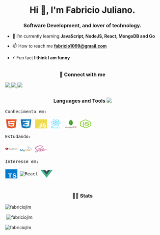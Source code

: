 

<h1 align="center">Hi 👋, I'm Fabricio Juliano.</h1>  
<h3 align="center">Software Development, and lover of technology.</h3>  


  
- 🌱 I’m currently learning **JavaScript, NodeJS, React, MongoDB and Go**  
  
- 📫 How to reach me **fabricio1099@gmail.com**  
  
- ⚡ Fun fact **I think I am funny**    


 ##
<h3 align="center">📲 Connect with me</h3>  
<p>
<a href = "https://www.linkedin.com/in/fabriciojuliano" target ="_blank">
<img src="https://img.shields.io/badge/linkedin-%230077B5.svg?&style=for-the-badge&logo=linkedin&logoColor=white"/> </a>
<a href = "https://www.instagram.com/fabriciojlm" target ="_blank">
<img src = "https://img.shields.io/badge/instagram-%23E4405F.svg?&style=for-the-badge&logo=instagram&logoColor=white"> </a>
<a href = "https://www.facebook.com/fabriciojlm/" target ="_blank">
<img src = "https://img.shields.io/badge/facebook-%231877F2.svg?&style=for-the-badge&logo=facebook&logoColor=white"> </a>
 </p>


 ##
  <h3 align="center">Languages and Tools  <img src = "https://media2.giphy.com/media/QssGEmpkyEOhBCb7e1/giphy.gif?cid=ecf05e47a0n3gi1bfqntqmob8g9aid1oyj2wr3ds3mg700bl&rid=giphy.gif" width = 25px></h3>   
 <div style="display: inline_block;">
 <kbd align="center">
      <kbd>Conhecimento em:</kbd>
      <br />
      <br />
      <img align="center" title="HTML5" alt="HTML" height="30" width="40" src="https://raw.githubusercontent.com/devicons/devicon/master/icons/html5/html5-original.svg">
      <img align="center"  title="CSS3" alt="CSS" height="30" width="40" src="https://raw.githubusercontent.com/devicons/devicon/master/icons/css3/css3-original.svg">
      <img align="center"  title="Javascript" alt="Js" height="30" width="40" src="https://raw.githubusercontent.com/devicons/devicon/master/icons/javascript/javascript-plain.svg">
      <img align="center" title="React" alt="Bootstrap" height="30" width="40" src="https://raw.githubusercontent.com/devicons/devicon/master/icons/react/react-original-wordmark.svg">
      <img align="center" title="PHP" alt="PHP" height="30" width="40" src="https://raw.githubusercontent.com/devicons/devicon/master/icons/mongodb/mongodb-original-wordmark.svg">
       <img align="center" title="NodeJS" alt="NodeJS" height="30" width="40" src="https://raw.githubusercontent.com/devicons/devicon/master/icons/nodejs/nodejs-plain.svg"> 
<br />
<br /> 
</kbd>
<kbd align="center">
<kbd>Estudando:</kbd>
 <br />
 <br />
      <img align="center" title="ElectronJS" alt="ElectronJS" height="30" width="40" src="https://raw.githubusercontent.com/devicons/devicon/master/icons/angularjs/angularjs-original-wordmark.svg">
      <img align="center" title="Laravel 8" alt="Laravel 8" height="30" width="40" src="https://raw.githubusercontent.com/devicons/devicon/master/icons/mysql/mysql-original-wordmark.svg">
  <img align="center" title="NodeJS" alt="NodeJS" height="30" width="40" src="https://raw.githubusercontent.com/devicons/devicon/master/icons/sass/sass-original.svg"> 
 <br />
 <br />
</kbd> 
<kbd align="center">
<kbd>Interesse em:</kbd> 
     <br />
     <br />
      <img align="center" title="TypeScript" alt="TypeScript" height="30" width="40" src="https://raw.githubusercontent.com/devicons/devicon/master/icons/typescript/typescript-plain.svg"> 
      <img align="center" title="React" alt="React" height="30" width="40" src="https://www.vectorlogo.zone/logos/git-scm/git-scm-icon.svg">
      <img align="center" title="VueJS" alt="VueJS" height="30" width="40" src="https://raw.githubusercontent.com/devicons/devicon/master/icons/vuejs/vuejs-original.svg">        <br />
 <br />
 </kbd>
  </div>
 
 ##
 

   

<h3 align="center"> 👨‍💻 Stats </h3>  


<p><img align="center" src="https://github-readme-stats.vercel.app/api/top-langs?username=fabriciojlm&show_icons=true&theme=dark&text_color=ffffff&locale=en&layout=compact" alt="fabriciojlm" /></p>

<p>&nbsp;<img align="center" src="https://github-readme-stats.vercel.app/api?username=fabriciojlm&show_icons=true&theme=dark&text_color=16df81&locale=en" alt="fabriciojlm" /></p>

<p><img align="center" src="https://github-readme-streak-stats.herokuapp.com/?user=fabriciojlm&theme=dark" alt="fabriciojlm" /></p> 
